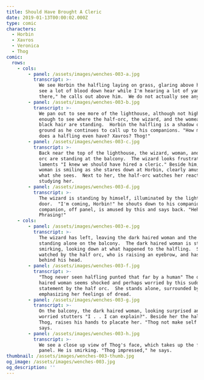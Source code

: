 ```yaml
---
title: Should Have Brought A Cleric
date: 2019-01-13T00:00:02.000Z
type: comic
characters:
  - Horbin
  - Xavros
  - Veronica
  - Thog
comic:
  rows:
    - cols:
        - panel: /assets/images/wenches-003-a.jpg
          transcript: >-
            We see Horbin the halfling laying on grass, glaring above him.  "I'm
            see a lot of blood down hear while I'm hearing a lot of yammering up
            there," he calls out above him.  We do not actually see any blood.
        - panel: /assets/images/wenches-003-b.jpg
          transcript: >-
            We pan out to see more of the lighthouse, although not high up
            enough to see where the half-orc, the wizard, and the womean with
            black hair are standing.  Horbin the halfling is a shadow on the
            ground as he continues to call up to his companions. "How much blood
            does a halfling even have? Xavros? Thog!"
        - panel: /assets/images/wenches-003-c.jpg
          transcript: >-
            Back near the top of the lighthouse, the wizard, woman, and the half
            orc are standing at the balcony.  The wizard looks frustrated as he
            laments "I knew we should have hired a cleric." Beside him, the
            woman is smiling as she stares down at Horbin, clearly amused by
            what she sees.  Next to her, the half-orc watches her reaction,
            studying her.
        - panel: /assets/images/wenches-003-d.jpg
          transcript: >-
            The wizard is standing by himself, illuminated by the light from the
            door.  "I'm coming, Horbin!" he shouts down to his companion.  His
            companion, off panel, is amused by this and says back. "Heh.
            Phrasing!"
    - cols:
        - panel: /assets/images/wenches-003-e.jpg
          transcript: >-
            The wizard has left, leaving the dark haired woman and the half-orc
            standing alone on the balcony.  The dark haired woman is still
            smirking, looking down at what happened to the halfling.  She is
            watched by the half orc, who is raising an eyebrow, and has a hand
            behind his head.
        - panel: /assets/images/wenches-003-f.jpg
          transcript: >-
            "Thog never seen halfling punted that far by a human" The dark
            haired woman seems shocked and perhaps worried by this sudden
            statement by the half orc.  She stands alone, surrounded by black,
            emphasizing her feelings of dread.
        - panel: /assets/images/wenches-003-g.jpg
          transcript: >-
            On the balcony, the dark haired woman, looking surprised and a bit
            worried stutters "I . . I can explain?". Beside her the half-orc,
            Thog, raises his hands to placate her. "Thog not make self clear" he
            says.
        - panel: /assets/images/wenches-003-h.jpg
          transcript: >-
            We see a close up view of Thog's face, which takes up the full
            panel. He is smirking. "Thog impressed," he says.
thumbnail: /assets/images/wenches-003-thumb.jpg
og_image: /assets/images/wenches-003.jpg
og_description: ''
---
```


